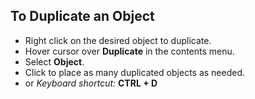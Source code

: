 ## To Duplicate an Object

 - Right click on the desired object to duplicate.
 - Hover cursor over **Duplicate** in the contents menu.
 - Select **Object**.
 - Click to place as many duplicated objects as needed.
 - or *Keyboard shortcut:* **CTRL + D** 

